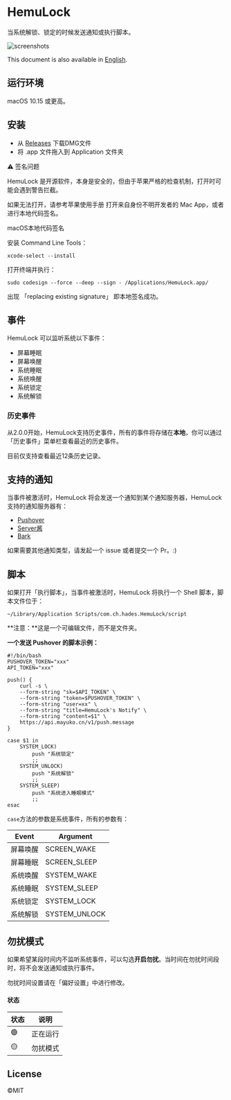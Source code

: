 # HemuLock

当系统解锁、锁定的时候发送通知或执行脚本。

![screenshots](https://s3.bmp.ovh/imgs/2022/08/15/7e2ec3c59efbf3e4.png)

This document is also available in [English](https://github.com/liopoos/HemuLock).

## 运行环境

macOS 10.15 或更高。

## 安装

- 从 [Releases](https://github.com/liopoos/HemuLock/releases) 下载DMG文件
- 将 .app 文件拖入到 Application 文件夹

⚠️ 签名问题

HemuLock 是开源软件，本身是安全的，但由于苹果严格的检查机制，打开时可能会遇到警告拦截。

如果无法打开，请参考苹果使用手册 打开来自身份不明开发者的 Mac App，或者进行本地代码签名。

macOS本地代码签名

安装 Command Line Tools：

```shell
xcode-select --install
```

打开终端并执行：

```shell
sudo codesign --force --deep --sign - /Applications/HemuLock.app/
```
出现 「replacing existing signature」 即本地签名成功。

## 事件

HemuLock 可以监听系统以下事件：

- 屏幕睡眠
- 屏幕唤醒
- 系统睡眠
- 系统唤醒
- 系统锁定
- 系统解锁

### 历史事件

从2.0.0开始，HemuLock支持历史事件，所有的事件将存储在**本地**，你可以通过「历史事件」菜单栏查看最近的历史事件。

目前仅支持查看最近12条历史记录。

## 支持的通知

当事件被激活时，HemuLock 将会发送一个通知到某个通知服务器，HemuLock 支持的通知服务器有：

- [Pushover](https://pushover.net/)
- [Server酱](https://sc.ftqq.com/9.version)
- [Bark](https://github.com/Finb/Bark)

如果需要其他通知类型，请发起一个 issue 或者提交一个 Pr。:)

## 脚本

如果打开「执行脚本」，当事件被激活时，HemuLock 将执行一个 Shell 脚本，脚本文件位于：

```
~/Library/Application Scripts/com.ch.hades.HemuLock/script
```

**注意：**这是一个可编辑文件，而不是文件夹。

**一个发送 Pushover 的脚本示例：**

```shell
#!/bin/bash
PUSHOVER_TOKEN="xxx"
API_TOKEN="xxx"

push() {
    curl -s \
    --form-string "sk=$API_TOKEN" \
    --form-string "token=$PUSHOVER_TOKEN" \
    --form-string "user=xx" \
    --form-string "title=HemuLock's Notify" \
    --form-string "content=$1" \
    https://api.mayuko.cn/v1/push.message
}

case $1 in
    SYSTEM_LOCK)
        push "系统锁定"
        ;;
    SYSTEM_UNLOCK)
        push "系统解锁"
        ;;
    SYSTEM_SLEEP)
        push "系统进入睡眠模式"
        ;;
esac
```

`case`方法的参数是系统事件，所有的参数有：

| Event    | Argument      |
| -------- | ------------- |
| 屏幕唤醒 | SCREEN_WAKE   |
| 屏幕睡眠 | SCREEN_SLEEP  |
| 系统唤醒 | SYSTEM_WAKE   |
| 系统睡眠 | SYSTEM_SLEEP  |
| 系统锁定 | SYSTEM_LOCK   |
| 系统解锁 | SYSTEM_UNLOCK |

## 勿扰模式

如果希望某段时间内不监听系统事件，可以勾选**开启勿扰**。当时间在勿扰时间段时，将不会发送通知或执行事件。

勿扰时间设置请在「偏好设置」中进行修改。

#### 状态

| 状态 | 说明 |
| ---- | ---- |
| 🟢 | 正在运行 |
| 🟡 | 勿扰模式 |

## License

©MIT

